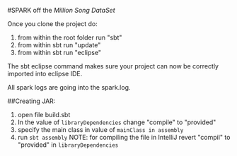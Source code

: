 #SPARK off the  *Million Song DataSet*

Once you clone the project do:

1. from within the root folder run "sbt"
2. from within sbt run "update"
3. from within sbt run "eclipse"

The sbt eclipse command makes sure your project can now be correctly imported into eclipse IDE.

All spark logs are going into the spark.log.

##Creating JAR:

1. open file build.sbt
2. In the value of `libraryDependencies` change "compile" to "provided"
3. specify the main class in value of `mainClass in assembly`
4. run `sbt assembly` 
NOTE: for compiling the file in IntelliJ revert "compil" to "provided" in `libraryDependencies`
